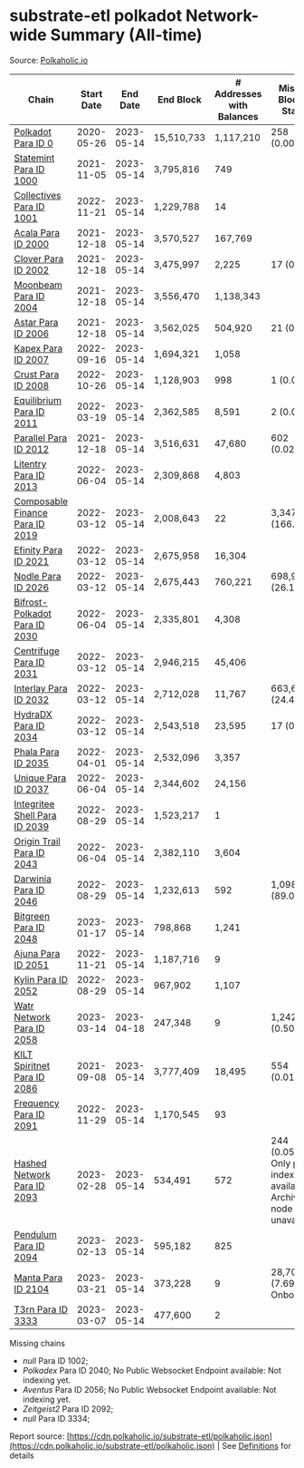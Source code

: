 # substrate-etl polkadot Network-wide Summary (All-time)

Source: [Polkaholic.io](https://polkaholic.io)


| Chain            | Start Date | End Date | End Block | # Addresses with Balances | Missing Blocks / Status |
| ---------------- | ---------- | ---------| --------- | ------------------------- | ----------------------- |
| [Polkadot Para ID 0](/polkadot/0-polkadot) | 2020-05-26 | 2023-05-14 | 15,510,733 |  1,117,210 | 258 (0.00%)  |
| [Statemint Para ID 1000](/polkadot/1000-statemint) | 2021-11-05 | 2023-05-14 | 3,795,816 |  749 |    |
| [Collectives Para ID 1001](/polkadot/1001-collectives) | 2022-11-21 | 2023-05-14 | 1,229,788 |  14 |    |
| [Acala Para ID 2000](/polkadot/2000-acala) | 2021-12-18 | 2023-05-14 | 3,570,527 |  167,769 |    |
| [Clover Para ID 2002](/polkadot/2002-clover) | 2021-12-18 | 2023-05-14 | 3,475,997 |  2,225 | 17 (0.00%)  |
| [Moonbeam Para ID 2004](/polkadot/2004-moonbeam) | 2021-12-18 | 2023-05-14 | 3,556,470 |  1,138,343 |    |
| [Astar Para ID 2006](/polkadot/2006-astar) | 2021-12-18 | 2023-05-14 | 3,562,025 |  504,920 | 21 (0.00%)  |
| [Kapex Para ID 2007](/polkadot/2007-kapex) | 2022-09-16 | 2023-05-14 | 1,694,321 |  1,058 |    |
| [Crust Para ID 2008](/polkadot/2008-crust) | 2022-10-26 | 2023-05-14 | 1,128,903 |  998 | 1 (0.00%)  |
| [Equilibrium Para ID 2011](/polkadot/2011-equilibrium) | 2022-03-19 | 2023-05-14 | 2,362,585 |  8,591 | 2 (0.00%)  |
| [Parallel Para ID 2012](/polkadot/2012-parallel) | 2021-12-18 | 2023-05-14 | 3,516,631 |  47,680 | 602 (0.02%)  |
| [Litentry Para ID 2013](/polkadot/2013-litentry) | 2022-06-04 | 2023-05-14 | 2,309,868 |  4,803 |    |
| [Composable Finance Para ID 2019](/polkadot/2019-composable) | 2022-03-12 | 2023-05-14 | 2,008,643 |  22 | 3,347,967 (166.68%)  |
| [Efinity Para ID 2021](/polkadot/2021-efinity) | 2022-03-12 | 2023-05-14 | 2,675,958 |  16,304 |    |
| [Nodle Para ID 2026](/polkadot/2026-nodle) | 2022-03-12 | 2023-05-14 | 2,675,443 |  760,221 | 698,978 (26.13%)  |
| [Bifrost-Polkadot Para ID 2030](/polkadot/2030-bifrost-dot) | 2022-06-04 | 2023-05-14 | 2,335,801 |  4,308 |    |
| [Centrifuge Para ID 2031](/polkadot/2031-centrifuge) | 2022-03-12 | 2023-05-14 | 2,946,215 |  45,406 |    |
| [Interlay Para ID 2032](/polkadot/2032-interlay) | 2022-03-12 | 2023-05-14 | 2,712,028 |  11,767 | 663,696 (24.47%)  |
| [HydraDX Para ID 2034](/polkadot/2034-hydradx) | 2022-03-12 | 2023-05-14 | 2,543,518 |  23,595 | 17 (0.00%)  |
| [Phala Para ID 2035](/polkadot/2035-phala) | 2022-04-01 | 2023-05-14 | 2,532,096 |  3,357 |    |
| [Unique Para ID 2037](/polkadot/2037-unique) | 2022-06-04 | 2023-05-14 | 2,344,602 |  24,156 |    |
| [Integritee Shell Para ID 2039](/polkadot/2039-integritee-shell) | 2022-08-29 | 2023-05-14 | 1,523,217 |  1 |    |
| [Origin Trail Para ID 2043](/polkadot/2043-origintrail) | 2022-06-04 | 2023-05-14 | 2,382,110 |  3,604 |    |
| [Darwinia Para ID 2046](/polkadot/2046-darwinia) | 2022-08-29 | 2023-05-14 | 1,232,613 |  592 | 1,098,047 (89.08%)  |
| [Bitgreen Para ID 2048](/polkadot/2048-bitgreen) | 2023-01-17 | 2023-05-14 | 798,868 |  1,241 |    |
| [Ajuna Para ID 2051](/polkadot/2051-ajuna) | 2022-11-21 | 2023-05-14 | 1,187,716 |  9 |    |
| [Kylin Para ID 2052](/polkadot/2052-kylin) | 2022-08-29 | 2023-05-14 | 967,902 |  1,107 |    |
| [Watr Network Para ID 2058](/polkadot/2058-watr) | 2023-03-14 | 2023-04-18 | 247,348 |  9 | 1,242 (0.50%)  |
| [KILT Spiritnet Para ID 2086](/polkadot/2086-kilt) | 2021-09-08 | 2023-05-14 | 3,777,409 |  18,495 | 554 (0.01%)  |
| [Frequency Para ID 2091](/polkadot/2091-frequency) | 2022-11-29 | 2023-05-14 | 1,170,545 |  93 |    |
| [Hashed Network Para ID 2093](/polkadot/2093-hashed) | 2023-02-28 | 2023-05-14 | 534,491 |  572 | 244 (0.05%) Only partial index available: Archive node unavailable |
| [Pendulum Para ID 2094](/polkadot/2094-pendulum) | 2023-02-13 | 2023-05-14 | 595,182 |  825 |    |
| [Manta Para ID 2104](/polkadot/2104-manta) | 2023-03-21 | 2023-05-14 | 373,228 |  9 | 28,703 (7.69%) Onboarding |
| [T3rn Para ID 3333](/polkadot/3333-t3rn) | 2023-03-07 | 2023-05-14 | 477,600 |  2 |    |

Missing chains


* *null* Para ID 1002; 
* *Polkadex* Para ID 2040; No Public Websocket Endpoint available: Not indexing yet.
* *Aventus* Para ID 2056; No Public Websocket Endpoint available: Not indexing yet.
* *Zeitgeist2* Para ID 2092; 
* *null* Para ID 3334; 

Report source: [https://cdn.polkaholic.io/substrate-etl/polkaholic.json](https://cdn.polkaholic.io/substrate-etl/polkaholic.json) | See [Definitions](/DEFINITIONS.md) for details
